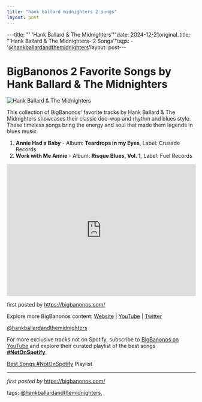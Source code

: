 ```yaml
---
title: "hank ballard midnighters 2 songs"
layout: post
---
```

---title: "' 'Hank Ballard & The Midnighters''"date: 2024-12-21original_title: "'Hank Ballard & The Midnighters-  2 Songs'"tags:  - '[@hankballardandthemidnighters](/tags/hankballardandthemidnighters/)'layout: post---<h1>BigBanonos 2 Favorite Songs by Hank Ballard & The Midnighters</h1><img src="https://upload.wikimedia.org/wikipedia/commons/thumb/a/a6/Hank-Ballard.jpg/800px-Hank-Ballard.jpg" alt="Hank Ballard & The Midnighters"> <p>This collection of BigBanonos' favorite tracks by Hank Ballard & The Midnighters showcases their classic doo-wop and rhythm and blues style. These timeless songs bring the energy and soul that made them legends in blues music.</p> <ol> <li><strong>Annie Had a Baby</strong> - Album: <strong>Teardrops in my Eyes</strong>, Label: Crusade Records</li> <li><strong>Work with Me Annie</strong> - Album: <strong>Risque Blues, Vol. 1</strong>, Label: Fuel Records</li></ol> <div> <iframe src="https://open.spotify.com/embed/playlist/4237lnOeWllndgjK01PR2S?utm_source=generator" width="100%" height="352" frameborder="0" allowfullscreen="" allow="autoplay; clipboard-write; encrypted-media; fullscreen; picture-in-picture" loading="lazy"></iframe></div> <p>first posted by https://bigbanonos.com/</p> <div> <p>Explore more BigBanonos content: <a href="https://bigbanonos.com/">Website</a> | <a href="https://www.youtube.com/[@BigBanonos](/tags/BigBanonos/)">YouTube</a> | <a href="https://x.com/bigbanonos">Twitter</a></p></div> <!-- Tags --><p>[@hankballardandthemidnighters](/tags/hankballardandthemidnighters/)</p><!--Subscribe and Playlist Links--><div>    <p>For more exclusive tracks not on Spotify, subscribe to <a href="https://www.youtube.com/[@BigBanonos](/tags/BigBanonos/)" target="_blank">BigBanonos on YouTube</a> and explore their curated playlist of the best songs <strong>[#NotOnSpotify](/tags/NotOnSpotify/)</strong>.</p>    <p><a href="https://www.youtube.com/playlist?list=PLtuNtuTatqI0kFahUCbtbfenC_ET5O_tr" target="_blank">Best Songs [#NotOnSpotify](/tags/NotOnSpotify/) Playlist<br /></a></p></div><hr /><p><em>first posted by</em> <a href="https://bigbanonos.com/" rel="noopener" target="_new">https://bigbanonos.com/</a></p><p>tags: [@hankballardandthemidnighters](/tags/hankballardandthemidnighters/),</p>